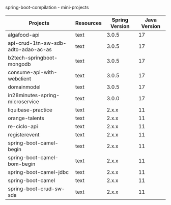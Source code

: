 spring-boot-compilation - mini-projects

<table>
  <thead>
    <tr>
      <th>Projects</th>
      <th>Resources</th>
      <th>Spring Version</th>
      <th>Java Version</th>
    </tr>
  </thead>
  <tbody>
    <tr>
      <td>algafood-api</td>
      <td>text</td>
      <td>3.0.5</td>
      <td>17</td>
    </tr>
    <tr>
      <td>api-crud-1tn-sw-sdb-adto-adao-ac-as</td>
      <td>text</td>
      <td>3.0.5</td>
      <td>17</td>
    </tr>
    <tr>
      <td>b2tech-springboot-mongodb</td>
      <td>text</td>
      <td>3.0.5</td>
      <td>17</td>
    </tr>
    <tr>
      <td>consume-api-with-webclient</td>
      <td>text</td>
      <td>3.0.5</td>
      <td>17</td>
    </tr>
    <tr>
      <td>domainmodel</td>
      <td>text</td>
      <td>3.0.5</td>
      <td>17</td>
    </tr>
    <tr>
      <td>in28minutes-spring-microservice</td>
      <td>text</td>
      <td>3.0.0</td>
      <td>17</td>
    </tr>
    <tr>
      <td>liquibase-practice</td>
      <td>text</td>
      <td>2.x.x</td>
      <td>11</td>
    </tr>
    <tr>
      <td>orange-talents</td>
      <td>text</td>
      <td>2.x.x</td>
      <td>11</td>
    </tr>
    <tr>
      <td>re-ciclo-api</td>
      <td>text</td>
      <td>2.x.x</td>
      <td>11</td>
    </tr>
    <tr>
      <td>registerevent</td>
      <td>text</td>
      <td>2.x.x</td>
      <td>11</td>
    </tr>
    <tr>
      <td>spring-boot-camel-begin</td>
      <td>text</td>
      <td>2.x.x</td>
      <td>11</td>
    </tr>
    <tr>
      <td>spring-boot-camel-bom-begin</td>
      <td>text</td>
      <td>2.x.x</td>
      <td>11</td>
    </tr>
    <tr>
      <td>spring-boot-camel-jdbc</td>
      <td>text</td>
      <td>2.x.x</td>
      <td>11</td>
    </tr>
    <tr>
      <td>spring-boot-camel</td>
      <td>text</td>
      <td>2.x.x</td>
      <td>11</td>
    </tr>
    <tr>
      <td>spring-boot-crud-sw-sda</td>
      <td>text</td>
      <td>2.x.x</td>
      <td>11</td>
    </tr>
  </tbody>
</table>
